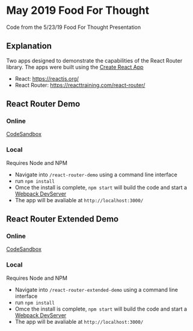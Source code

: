 # May 2019 Food For Thought

Code from the 5/23/19 Food For Thought Presentation

## Explanation

Two apps designed to demonstrate the capabilities of the React Router library. The apps were built using the [Create React App](https://facebook.github.io/create-react-app/docs/getting-started)

* React: https://reactjs.org/
* React Router: https://reacttraining.com/react-router/

## React Router Demo

### Online

[CodeSandbox](https://codesandbox.io/s/react-router-demo-cpjxl)

### Local

Requires Node and NPM

* Navigate into `/react-router-demo` using a command line interface
* run `npm install`
* Omce the install is complete, `npm start` will build the code and start a [Webpack DevServer](https://webpack.js.org/configuration/dev-server/)
* The app will be avaliable at `http://localhost:3000/`

## React Router Extended Demo

### Online

[CodeSandbox](https://codesandbox.io/s/react-router-extended-demo-pintq)

### Local

Requires Node and NPM

* Navigate into `/react-router-extended-demo` using a command line interface
* run `npm install`
* Omce the install is complete, `npm start` will build the code and start a [Webpack DevServer](https://webpack.js.org/configuration/dev-server/)
* The app will be avaliable at `http://localhost:3000/`
